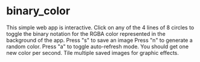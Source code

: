 # binary_color
This simple web app is interactive. Click on any of the 4 lines of 8 circles to toggle the binary notation for the RGBA color represented in the background of the app. 
Press "s" to save an image
Press "n" to generate a random color. 
Press "a" to toggle auto-refresh mode. You should get one new color per second. 
Tile multiple saved images for graphic effects.
